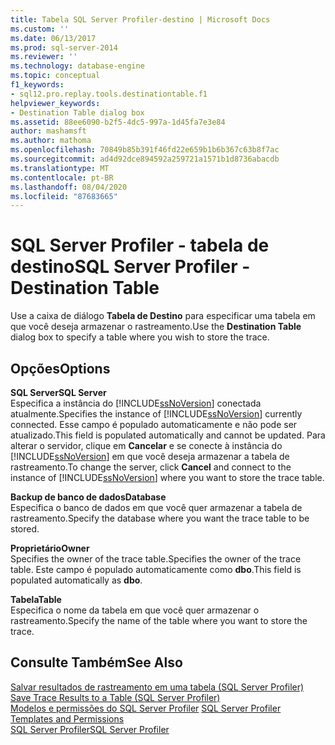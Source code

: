 ```yaml
---
title: Tabela SQL Server Profiler-destino | Microsoft Docs
ms.custom: ''
ms.date: 06/13/2017
ms.prod: sql-server-2014
ms.reviewer: ''
ms.technology: database-engine
ms.topic: conceptual
f1_keywords:
- sql12.pro.replay.tools.destinationtable.f1
helpviewer_keywords:
- Destination Table dialog box
ms.assetid: 88ee6090-b2f5-4dc5-997a-1d45fa7e3e84
author: mashamsft
ms.author: mathoma
ms.openlocfilehash: 70849b85b391f46fd22e659b1b6b367c63b8f7ac
ms.sourcegitcommit: ad4d92dce894592a259721a1571b1d8736abacdb
ms.translationtype: MT
ms.contentlocale: pt-BR
ms.lasthandoff: 08/04/2020
ms.locfileid: "87683665"
---
```

# <a name="sql-server-profiler---destination-table"></a><span data-ttu-id="d67e8-102">SQL Server Profiler - tabela de destino</span><span class="sxs-lookup"><span data-stu-id="d67e8-102">SQL Server Profiler - Destination Table</span></span>
  <span data-ttu-id="d67e8-103">Use a caixa de diálogo **Tabela de Destino** para especificar uma tabela em que você deseja armazenar o rastreamento.</span><span class="sxs-lookup"><span data-stu-id="d67e8-103">Use the **Destination Table** dialog box to specify a table where you wish to store the trace.</span></span>  
  
## <a name="options"></a><span data-ttu-id="d67e8-104">Opções</span><span class="sxs-lookup"><span data-stu-id="d67e8-104">Options</span></span>  
 <span data-ttu-id="d67e8-105">**SQL Server**</span><span class="sxs-lookup"><span data-stu-id="d67e8-105">**SQL Server**</span></span>  
 <span data-ttu-id="d67e8-106">Especifica a instância do [!INCLUDE[ssNoVersion](../includes/ssnoversion-md.md)] conectada atualmente.</span><span class="sxs-lookup"><span data-stu-id="d67e8-106">Specifies the instance of [!INCLUDE[ssNoVersion](../includes/ssnoversion-md.md)] currently connected.</span></span> <span data-ttu-id="d67e8-107">Esse campo é populado automaticamente e não pode ser atualizado.</span><span class="sxs-lookup"><span data-stu-id="d67e8-107">This field is populated automatically and cannot be updated.</span></span> <span data-ttu-id="d67e8-108">Para alterar o servidor, clique em **Cancelar** e se conecte à instância do [!INCLUDE[ssNoVersion](../includes/ssnoversion-md.md)] em que você deseja armazenar a tabela de rastreamento.</span><span class="sxs-lookup"><span data-stu-id="d67e8-108">To change the server, click **Cancel** and connect to the instance of [!INCLUDE[ssNoVersion](../includes/ssnoversion-md.md)] where you want to store the trace table.</span></span>  
  
 <span data-ttu-id="d67e8-109">**Backup de banco de dados**</span><span class="sxs-lookup"><span data-stu-id="d67e8-109">**Database**</span></span>  
 <span data-ttu-id="d67e8-110">Especifica o banco de dados em que você quer armazenar a tabela de rastreamento.</span><span class="sxs-lookup"><span data-stu-id="d67e8-110">Specify the database where you want the trace table to be stored.</span></span>  
  
 <span data-ttu-id="d67e8-111">**Proprietário**</span><span class="sxs-lookup"><span data-stu-id="d67e8-111">**Owner**</span></span>  
 <span data-ttu-id="d67e8-112">Specifies the owner of the trace table.</span><span class="sxs-lookup"><span data-stu-id="d67e8-112">Specifies the owner of the trace table.</span></span> <span data-ttu-id="d67e8-113">Este campo é populado automaticamente como **dbo**.</span><span class="sxs-lookup"><span data-stu-id="d67e8-113">This field is populated automatically as **dbo**.</span></span>  
  
 <span data-ttu-id="d67e8-114">**Tabela**</span><span class="sxs-lookup"><span data-stu-id="d67e8-114">**Table**</span></span>  
 <span data-ttu-id="d67e8-115">Especifica o nome da tabela em que você quer armazenar o rastreamento.</span><span class="sxs-lookup"><span data-stu-id="d67e8-115">Specify the name of the table where you want to store the trace.</span></span>  
  
## <a name="see-also"></a><span data-ttu-id="d67e8-116">Consulte Também</span><span class="sxs-lookup"><span data-stu-id="d67e8-116">See Also</span></span>  
 <span data-ttu-id="d67e8-117">[Salvar resultados de rastreamento em uma tabela &#40;SQL Server Profiler&#41;](../tools/sql-server-profiler/save-trace-results-to-a-table-sql-server-profiler.md) </span><span class="sxs-lookup"><span data-stu-id="d67e8-117">[Save Trace Results to a Table &#40;SQL Server Profiler&#41;](../tools/sql-server-profiler/save-trace-results-to-a-table-sql-server-profiler.md) </span></span>  
 <span data-ttu-id="d67e8-118">[Modelos e permissões do SQL Server Profiler](../tools/sql-server-profiler/sql-server-profiler-templates-and-permissions.md) </span><span class="sxs-lookup"><span data-stu-id="d67e8-118">[SQL Server Profiler Templates and Permissions](../tools/sql-server-profiler/sql-server-profiler-templates-and-permissions.md) </span></span>  
 [<span data-ttu-id="d67e8-119">SQL Server Profiler</span><span class="sxs-lookup"><span data-stu-id="d67e8-119">SQL Server Profiler</span></span>](../tools/sql-server-profiler/sql-server-profiler.md)  
  
  
